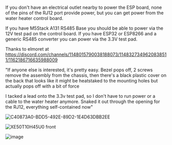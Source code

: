If you don't have an electrical outlet nearby to power the ESP board, none of the pins of the RJ12 port provide power, but you can get power from the water heater control board.

If you have M5Stack A131 RS485 Base you should be able to power via the 12V test pad on the control board. If you have ESP32 or ESP8266 and a generic RS485 converter you can power via the 3.3V test pad.

Thanks to elmoret at
https://discord.com/channels/1148015790038188073/1148327349620838511/1162186716635988009

"If anyone else is interested, it's pretty easy. Bezel pops off, 2 screws remove the assembly from the chassis, then there's a black plastic cover on the back that looks like it might be heatstaked to the mounting holes but actually pops off with a bit of force

I tacked a lead onto the 3.3v test pad, so I don't have to run power or a cable to the water heater anymore. Snaked it out through the opening for the RJ12, everything self-contained now"

![C40873A0-BDD5-492E-89D2-1E4D63DBB2EE](https://github.com/esphome-econet/esphome-econet/assets/9987465/8c1e6a7b-f9ee-4ccd-b32d-48e14fa79483)

![XE50T10H45U0 front](https://github.com/esphome-econet/esphome-econet/assets/9987465/6a1fb947-5125-4c17-8064-d691ebeaac7a)

![image](https://github.com/esphome-econet/esphome-econet/assets/9987465/f88b8259-446b-4f4f-be45-723f90600ace)
